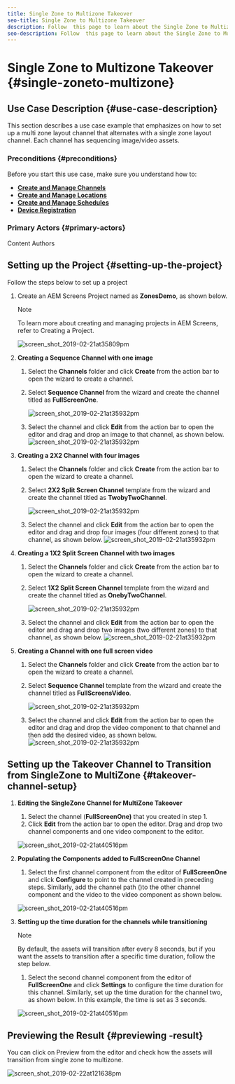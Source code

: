 ```yaml
---
title: Single Zone to Multizone Takeover
seo-title: Single Zone to Multizone Takeover
description: Follow  this page to learn about the Single Zone to Multizone Takeover in an AEM Screens project.  
seo-description: Follow  this page to learn about the Single Zone to Multizone Takeover in an AEM Screens project.    
---
```


# Single Zone to Multizone Takeover {#single-zoneto-multizone}

## Use Case Description {#use-case-description}

This section describes a use case example that emphasizes on how to set up a multi zone layout channel that alternates with a single zone layout channel. Each channel has sequencing image/video assets.

### Preconditions {#preconditions}

Before you start this use case, make sure you understand how to:

* **[Create and Manage Channels](/help/screens/managing-channels.md)**
* **[Create and Manage Locations](/help/screens/managing-locations.md)**
* **[Create and Manage Schedules](/help/screens/managing-schedules.md)**
* **[Device Registration](/help/screens/device-registration.md)**

### Primary Actors {#primary-actors}

Content Authors

## Setting up the Project {#setting-up-the-project}

Follow the steps below to set up a project

1. Create an AEM Screens Project named as **ZonesDemo**, as shown below.


   >[!NOTE]
   >
   >To learn more about creating and managing projects in AEM Screens, refer to Creating a Project.

   ![screen_shot_2019-02-21at35809pm](assets/SZtoMZ1.png)

1. **Creating a Sequence Channel with one image**

    1. Select the **Channels** folder and click **Create** from the action bar to open the wizard to create a channel.
    1. Select **Sequence Channel** from the wizard and create the channel titled as **FullScreenOne**.

       ![screen_shot_2019-02-21at35932pm](assets/SZtoMZ2.png)
    1. Select the channel and click **Edit** from the action bar to open the editor and drag and drop an image to that channel, as shown below.
        ![screen_shot_2019-02-21at35932pm](assets/SZtoMZ3.png)

1. **Creating a 2X2 Channel with four images**

    1. Select the **Channels** folder and click **Create** from the action bar to open the wizard to create a channel.

    1. Select **2X2 Split Screen Channel** template from the wizard and create the channel titled as **TwobyTwoChannel**.

       ![screen_shot_2019-02-21at35932pm](assets/SZtoMZ4.png)
    1. Select the channel and click **Edit** from the action bar to open the editor and drag and drop four images (four different zones) to that channel, as shown below.
        ![screen_shot_2019-02-21at35932pm](assets/SZtoMZ5.png)

1. **Creating a 1X2 Split Screen Channel with two images**

    1. Select the **Channels** folder and click **Create** from the action bar to open the wizard to create a channel.

    1. Select **1X2 Split Screen Channel** template from the wizard and create the channel titled as **OnebyTwoChannel**.

       ![screen_shot_2019-02-21at35932pm](assets/SZtoMZ6.png)
    1. Select the channel and click **Edit** from the action bar to open the editor and drag and drop two images (two different zones) to that channel, as shown below.
        ![screen_shot_2019-02-21at35932pm](assets/SZtoMZ7.png)

1. **Creating a Channel with one full screen video**

    1. Select the **Channels** folder and click **Create** from the action bar to open the wizard to create a channel.

    1. Select **Sequence Channel** template from the wizard and create the channel titled as **FullScreensVideo**.

       ![screen_shot_2019-02-21at35932pm](assets/SZtoMZ8.png)
    1. Select the channel and click **Edit** from the action bar to open the editor and drag and drop the video component to that channel and then add the desired video, as shown below.
        ![screen_shot_2019-02-21at35932pm](assets/SZtoMZ9.png)

## Setting up the Takeover Channel to Transition from SingleZone to MultiZone {#takeover-channel-setup}

1. **Editing the SingleZone Channel for MultiZone Takeover**

    1. Select the channel (**FullScreenOne)** that you created in step 1.
    1. Click **Edit** from the action bar to open the editor. Drag and drop two channel components and one video component to the editor.

   ![screen_shot_2019-02-21at40516pm](assets/SZtoMZ10.png)

1. **Populating the Components added to FullScreenOne Channel**

     1. Select the first channel component from the editor of **FullScreenOne** and click **Configure** to point to the channel created in preceding steps. Similarly, add the channel path ()to the other channel component and the video to the video component as shown below.

   ![screen_shot_2019-02-21at40516pm](assets/SZ_MZvideo1.gif)

1. **Setting up the time duration for the channels while transitioning**

   >[!NOTE]
   >
   >By default, the assets will transition after every 8 seconds, but if you want the assets to transition after a specific time duration, follow the step below.

   1. Select the second channel component from the editor of **FullScreenOne** and click **Settings** to configure the time duration for this channel. Similarly, set up the time duration for the channel two, as shown below.
   In this example, the time is set as 3 seconds.

   ![screen_shot_2019-02-21at40516pm](assets/SZ_MZvideo2.gif)

## Previewing the Result {#previewing -result}

You can click on Preview from the editor and check how the assets will transition from single zone to multizone.

 ![screen_shot_2019-02-22at121638pm](assets/SZ_MZvideo2.gif)
